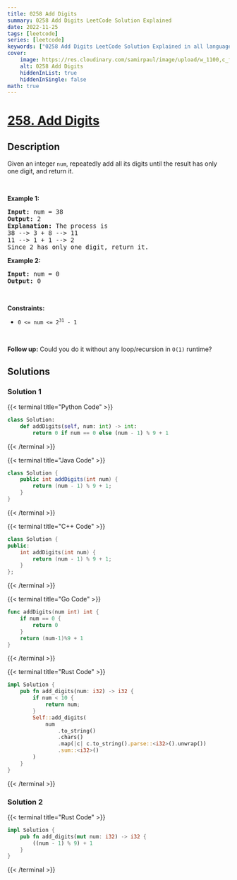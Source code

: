 ```yaml
---
title: 0258 Add Digits
summary: 0258 Add Digits LeetCode Solution Explained
date: 2022-11-25
tags: [leetcode]
series: [leetcode]
keywords: ["0258 Add Digits LeetCode Solution Explained in all languages", "0258 Add Digits", "LeetCode", "leetcode solution in Python3 C++ Java Go PHP Ruby Swift TypeScript Rust C# JavaScript C", "GeeksforGeeks", "InterviewBit", "Coding Ninjas", "HackerRank", "HackerEarth", "CodeChef", "TopCoder", "AlgoExpert", "freeCodeCamp", "Codeforces", "GitHub", "AtCoder", "Samir Paul"]
cover:
    image: https://res.cloudinary.com/samirpaul/image/upload/w_1100,c_fit,co_rgb:FFFFFF,l_text:Arial_75_bold:0258 Add Digits - Solution Explained/problem-solving.webp
    alt: 0258 Add Digits
    hiddenInList: true
    hiddenInSingle: false
math: true
---
```



# [258. Add Digits](https://leetcode.com/problems/add-digits)


## Description

<p>Given an integer <code>num</code>, repeatedly add all its digits until the result has only one digit, and return it.</p>

<p>&nbsp;</p>
<p><strong class="example">Example 1:</strong></p>

<pre>
<strong>Input:</strong> num = 38
<strong>Output:</strong> 2
<strong>Explanation:</strong> The process is
38 --&gt; 3 + 8 --&gt; 11
11 --&gt; 1 + 1 --&gt; 2 
Since 2 has only one digit, return it.
</pre>

<p><strong class="example">Example 2:</strong></p>

<pre>
<strong>Input:</strong> num = 0
<strong>Output:</strong> 0
</pre>

<p>&nbsp;</p>
<p><strong>Constraints:</strong></p>

<ul>
	<li><code>0 &lt;= num &lt;= 2<sup>31</sup> - 1</code></li>
</ul>

<p>&nbsp;</p>
<p><strong>Follow up:</strong> Could you do it without any loop/recursion in <code>O(1)</code> runtime?</p>

## Solutions

### Solution 1

<!-- tabs:start -->

{{< terminal title="Python Code" >}}
```python
class Solution:
    def addDigits(self, num: int) -> int:
        return 0 if num == 0 else (num - 1) % 9 + 1
```
{{< /terminal >}}

{{< terminal title="Java Code" >}}
```java
class Solution {
    public int addDigits(int num) {
        return (num - 1) % 9 + 1;
    }
}
```
{{< /terminal >}}

{{< terminal title="C++ Code" >}}
```cpp
class Solution {
public:
    int addDigits(int num) {
        return (num - 1) % 9 + 1;
    }
};
```
{{< /terminal >}}

{{< terminal title="Go Code" >}}
```go
func addDigits(num int) int {
	if num == 0 {
		return 0
	}
	return (num-1)%9 + 1
}
```
{{< /terminal >}}

{{< terminal title="Rust Code" >}}
```rust
impl Solution {
    pub fn add_digits(num: i32) -> i32 {
        if num < 10 {
            return num;
        }
        Self::add_digits(
            num
                .to_string()
                .chars()
                .map(|c| c.to_string().parse::<i32>().unwrap())
                .sum::<i32>()
        )
    }
}
```
{{< /terminal >}}

<!-- tabs:end -->

### Solution 2

<!-- tabs:start -->

{{< terminal title="Rust Code" >}}
```rust
impl Solution {
    pub fn add_digits(mut num: i32) -> i32 {
        ((num - 1) % 9) + 1
    }
}
```
{{< /terminal >}}

<!-- tabs:end -->

<!-- end -->
